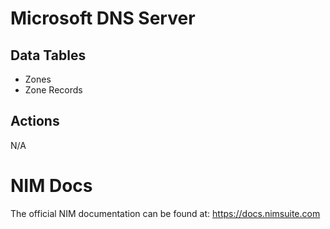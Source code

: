 # Microsoft DNS Server

## Data Tables
- Zones
- Zone Records

## Actions
N/A

# NIM Docs
The official NIM documentation can be found at: https://docs.nimsuite.com
